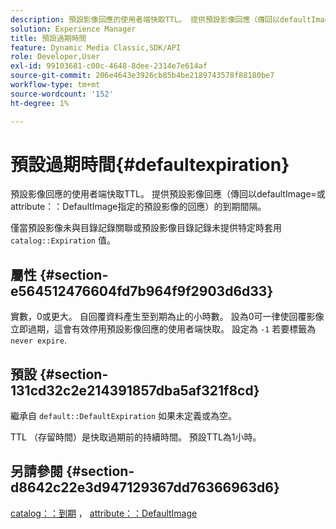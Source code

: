 ```yaml
---
description: 預設影像回應的使用者端快取TTL。 提供預設影像回應（傳回以defaultImage=或屬性DefaultImage指定的預設影像的回應）的到期間隔。
solution: Experience Manager
title: 預設過期時間
feature: Dynamic Media Classic,SDK/API
role: Developer,User
exl-id: 99103681-c00c-4648-8dee-2314e7e614af
source-git-commit: 206e4643e3926cb85b4be2189743578f88180be7
workflow-type: tm+mt
source-wordcount: '152'
ht-degree: 1%

---
```


# 預設過期時間{#defaultexpiration}

預設影像回應的使用者端快取TTL。 提供預設影像回應（傳回以defaultImage=或attribute：：DefaultImage指定的預設影像的回應）的到期間隔。

僅當預設影像未與目錄記錄關聯或預設影像目錄記錄未提供特定時套用 `catalog::Expiration` 值。

## 屬性 {#section-e564512476604fd7b964f9f2903d6d33}

實數，0或更大。 自回覆資料產生至到期為止的小時數。 設為0可一律使回覆影像立即過期，這會有效停用預設影像回應的使用者端快取。 設定為 `-1` 若要標籤為 `never expire`.

## 預設 {#section-131cd32c2e214391857dba5af321f8cd}

繼承自 `default::DefaultExpiration` 如果未定義或為空。

TTL （存留時間）是快取過期前的持續時間。 預設TTL為1小時。

## 另請參閱 {#section-d8642c22e3d947129367dd76366963d6}

[catalog：：到期](../../../../../is-api/image-catalog/image-serving-api-ref/c-image-catalog-reference/c-image-svg-data-reference/c-svg-data-reference/r-expiration-svg.md#reference-a7afd668ecbb4d2da65d86259aa6a28a) ， [attribute：：DefaultImage](../../../../../is-api/image-catalog/image-serving-api-ref/c-image-catalog-reference/c-attributes-reference/r-is-cat-defaultimage.md#reference-8e9900e129f54ed68462a3c2fc3bc433)
